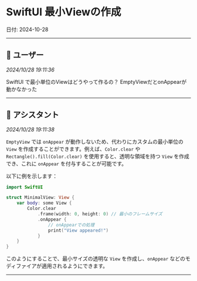 # SwiftUI 最小Viewの作成

日付: 2024-10-28

---

## 👤 ユーザー
*2024/10/28 19:11:36*

SwiftUI で最小単位のViewはどうやって作るの？
EmptyViewだとonAppearが動かなかった

---

## 🤖 アシスタント
*2024/10/28 19:11:38*

`EmptyView` では `onAppear` が動作しないため、代わりにカスタムの最小単位の `View` を作成することができます。例えば、`Color.clear` や `Rectangle().fill(Color.clear)` を使用すると、透明な領域を持つ `View` を作成でき、これに `onAppear` を付与することが可能です。

以下に例を示します：

```swift
import SwiftUI

struct MinimalView: View {
    var body: some View {
        Color.clear
            .frame(width: 0, height: 0) // 最小のフレームサイズ
            .onAppear {
                // onAppearでの処理
                print("View appeared!")
            }
    }
}
```

このようにすることで、最小サイズの透明な `View` を作成し、`onAppear` などのモディファイアが適用されるようにできます。

---

